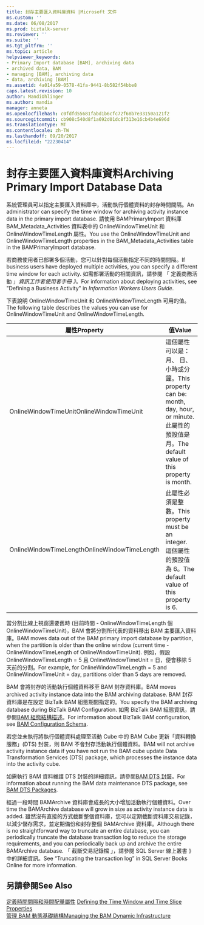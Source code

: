```yaml
---
title: 封存主要匯入資料庫資料 |Microsoft 文件
ms.custom: ''
ms.date: 06/08/2017
ms.prod: biztalk-server
ms.reviewer: ''
ms.suite: ''
ms.tgt_pltfrm: ''
ms.topic: article
helpviewer_keywords:
- Primary Import database [BAM], archiving data
- archived data, BAM
- managing [BAM], archiving data
- data, archiving [BAM]
ms.assetid: 4a014a59-0578-41fa-9441-8b582f54bbe8
caps.latest.revision: 10
author: MandiOhlinger
ms.author: mandia
manager: anneta
ms.openlocfilehash: c0fdfd55681fabd1b6cfc72f68b7e33150a121f2
ms.sourcegitcommit: cb908c540d8f1a692d01dc8f313e16cb4b4e696d
ms.translationtype: MT
ms.contentlocale: zh-TW
ms.lasthandoff: 09/20/2017
ms.locfileid: "22230414"
---
```

# <a name="archiving-primary-import-database-data"></a><span data-ttu-id="ce6e5-102">封存主要匯入資料庫資料</span><span class="sxs-lookup"><span data-stu-id="ce6e5-102">Archiving Primary Import Database Data</span></span>
<span data-ttu-id="ce6e5-103">系統管理員可以指定主要匯入資料庫中，活動執行個體資料的封存時間間隔。</span><span class="sxs-lookup"><span data-stu-id="ce6e5-103">An administrator can specify the time window for archiving activity instance data in the primary import database.</span></span> <span data-ttu-id="ce6e5-104">請使用 BAMPrimaryImport 資料庫 BAM_Metadata_Activities 資料表中的 OnlineWindowTimeUnit 和 OnlineWindowTimeLength 屬性。</span><span class="sxs-lookup"><span data-stu-id="ce6e5-104">You use the OnlineWindowTimeUnit and OnlineWindowTimeLength properties in the BAM_Metadata_Activities table in the BAMPrimaryImport database.</span></span>  
  
 <span data-ttu-id="ce6e5-105">若商務使用者已部署多個活動，您可以針對每個活動指定不同的時間間隔。</span><span class="sxs-lookup"><span data-stu-id="ce6e5-105">If business users have deployed multiple activities, you can specify a different time window for each activity.</span></span> <span data-ttu-id="ce6e5-106">如需部署活動的相關資訊，請參閱 「 定義商務活動 」*資訊工作者使用者手冊 》*。</span><span class="sxs-lookup"><span data-stu-id="ce6e5-106">For information about deploying activities, see "Defining a Business Activity" in *Information Workers Users Guide*.</span></span>  
  
 <span data-ttu-id="ce6e5-107">下表說明 OnlineWindowTimeUnit 和 OnlineWindowTimeLength 可用的值。</span><span class="sxs-lookup"><span data-stu-id="ce6e5-107">The following table describes the values you can use for OnlineWindowTimeUnit and OnlineWindowTimeLength.</span></span>  
  
|<span data-ttu-id="ce6e5-108">屬性</span><span class="sxs-lookup"><span data-stu-id="ce6e5-108">Property</span></span>|<span data-ttu-id="ce6e5-109">值</span><span class="sxs-lookup"><span data-stu-id="ce6e5-109">Value</span></span>|  
|--------------|-----------|  
|<span data-ttu-id="ce6e5-110">OnlineWindowTimeUnit</span><span class="sxs-lookup"><span data-stu-id="ce6e5-110">OnlineWindowTimeUnit</span></span>|<span data-ttu-id="ce6e5-111">這個屬性可以是： 月、 日、 小時或分鐘。</span><span class="sxs-lookup"><span data-stu-id="ce6e5-111">This property can be: month, day, hour, or minute.</span></span> <span data-ttu-id="ce6e5-112">此屬性的預設值是月。</span><span class="sxs-lookup"><span data-stu-id="ce6e5-112">The default value of this property is month.</span></span>|  
|<span data-ttu-id="ce6e5-113">OnlineWindowTimeLength</span><span class="sxs-lookup"><span data-stu-id="ce6e5-113">OnlineWindowTimeLength</span></span>|<span data-ttu-id="ce6e5-114">此屬性必須是整數。</span><span class="sxs-lookup"><span data-stu-id="ce6e5-114">This property must be an integer.</span></span> <span data-ttu-id="ce6e5-115">這個屬性的預設值為 6。</span><span class="sxs-lookup"><span data-stu-id="ce6e5-115">The default value of this property is 6.</span></span>|  
  
 <span data-ttu-id="ce6e5-116">當分割比線上視窗還要舊時 (目前時間 - OnlineWindowTimeLength 個 OnlineWindowTimeUnit)，BAM 會將分割所代表的資料移出 BAM 主要匯入資料庫。</span><span class="sxs-lookup"><span data-stu-id="ce6e5-116">BAM moves data out of the BAM primary import database by partition, when the partition is older than the online window (current time - OnlineWindowTimeLength of OnlineWindowTimeUnit).</span></span> <span data-ttu-id="ce6e5-117">例如，假設 OnlineWindowTimeLength = 5 且 OnlineWindowTimeUnit = 日，便會移除 5 天前的分割。</span><span class="sxs-lookup"><span data-stu-id="ce6e5-117">For example, for OnlineWindowTimeLength = 5 and OnlineWindowTimeUnit = day, partitions older than 5 days are removed.</span></span>  
  
 <span data-ttu-id="ce6e5-118">BAM 會將封存的活動執行個體資料移至 BAM 封存資料庫。</span><span class="sxs-lookup"><span data-stu-id="ce6e5-118">BAM moves archived activity instance data into the BAM archiving database.</span></span> <span data-ttu-id="ce6e5-119">BAM 封存資料庫是在設定 BizTalk BAM 組態期間指定的。</span><span class="sxs-lookup"><span data-stu-id="ce6e5-119">You specify the BAM archiving database during BizTalk BAM Configuration.</span></span> <span data-ttu-id="ce6e5-120">如需 BizTalk BAM 組態資訊，請參閱[BAM 組態結構描述](../core/bam-configuration-schema.md)。</span><span class="sxs-lookup"><span data-stu-id="ce6e5-120">For information about BizTalk BAM configuration, see [BAM Configuration Schema](../core/bam-configuration-schema.md).</span></span>  
  
 <span data-ttu-id="ce6e5-121">若您並未執行將執行個體資料處理至活動 Cube 中的 BAM Cube 更新「資料轉換服務」(DTS) 封裝，則 BAM 不會封存活動執行個體資料。</span><span class="sxs-lookup"><span data-stu-id="ce6e5-121">BAM will not archive activity instance data if you have not run the BAM cube update Data Transformation Services (DTS) package, which processes the instance data into the activity cube.</span></span>  
  
 <span data-ttu-id="ce6e5-122">如需執行 BAM 資料維護 DTS 封裝的詳細資訊，請參閱[BAM DTS 封裝](../core/bam-dts-packages.md)。</span><span class="sxs-lookup"><span data-stu-id="ce6e5-122">For information about running the BAM data maintenance DTS package, see [BAM DTS Packages](../core/bam-dts-packages.md).</span></span>  
  
 <span data-ttu-id="ce6e5-123">經過一段時間 BAMArchive 資料庫會成長的大小增加活動執行個體資料。</span><span class="sxs-lookup"><span data-stu-id="ce6e5-123">Over time the BAMArchive database will grow in size as activity instance data is added.</span></span> <span data-ttu-id="ce6e5-124">雖然沒有直接的方式截斷整個資料庫，您可以定期截斷資料庫交易記錄，以減少儲存需求，並定期備份和封存整個 BAMArchive 資料庫。</span><span class="sxs-lookup"><span data-stu-id="ce6e5-124">Although there is no straightforward way to truncate an entire database, you can periodically truncate the database transaction log to reduce the storage requirements, and you can periodically back up and archive the entire BAMArchive database.</span></span> <span data-ttu-id="ce6e5-125">「 截斷交易記錄檔 」，請參閱 SQL Server 線上叢書 》 中的詳細資訊。</span><span class="sxs-lookup"><span data-stu-id="ce6e5-125">See “Truncating the transaction log” in SQL Server Books Online for more information.</span></span>  
  
## <a name="see-also"></a><span data-ttu-id="ce6e5-126">另請參閱</span><span class="sxs-lookup"><span data-stu-id="ce6e5-126">See Also</span></span>  
 <span data-ttu-id="ce6e5-127">[定義時間間隔和時間配量屬性](../core/defining-the-time-window-and-time-slice-properties.md) </span><span class="sxs-lookup"><span data-stu-id="ce6e5-127">[Defining the Time Window and Time Slice Properties](../core/defining-the-time-window-and-time-slice-properties.md) </span></span>  
 [<span data-ttu-id="ce6e5-128">管理 BAM 動態基礎結構</span><span class="sxs-lookup"><span data-stu-id="ce6e5-128">Managing the BAM Dynamic Infrastructure</span></span>](../core/managing-the-bam-dynamic-infrastructure.md)